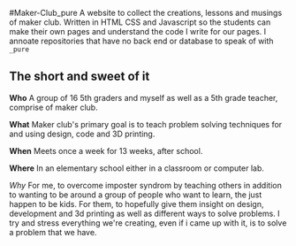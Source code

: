 #Maker-Club_pure
A website to collect the creations, lessons and musings of maker club. Written in HTML CSS and Javascript so the students can make their own pages and understand the code I write for our pages. I annoate repositories that have no back end or database to speak of with `_pure`

## The short and sweet of it

**Who**
A group of 16 5th graders and myself as well as a 5th grade teacher, comprise of maker club.


**What**
Maker club's primary goal is to teach problem solving techniques for and using design, code and 3D printing.


**When**
Meets once a week for 13 weeks, after school.


**Where**
In an elementary school either in a classroom or computer lab.

*Why*
For me, to overcome imposter syndrom by teaching others in addition to wanting to be around a group of people who want to learn, the just happen to be kids. For them, to hopefully give them insight on design, development and 3d printing as well as different ways to solve problems. I try and stress everything we're creating, even if i came up with it, is to solve a problem that we have.

